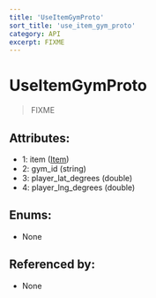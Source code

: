 ```yaml
---
title: 'UseItemGymProto'
sort_title: 'use_item_gym_proto'
category: API
excerpt: FIXME
---
```


# UseItemGymProto

> FIXME

## Attributes:

- 1: item ([Item](../../enums/Item/))
- 2: gym_id (string)
- 3: player_lat_degrees (double)
- 4: player_lng_degrees (double)

## Enums:

- None

## Referenced by:

- None
